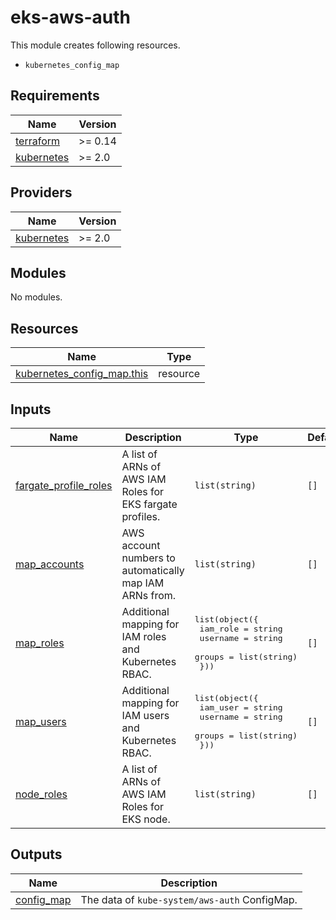 # eks-aws-auth

This module creates following resources.

- `kubernetes_config_map`

<!-- BEGINNING OF PRE-COMMIT-TERRAFORM DOCS HOOK -->
## Requirements

| Name | Version |
|------|---------|
| <a name="requirement_terraform"></a> [terraform](#requirement\_terraform) | >= 0.14 |
| <a name="requirement_kubernetes"></a> [kubernetes](#requirement\_kubernetes) | >= 2.0 |

## Providers

| Name | Version |
|------|---------|
| <a name="provider_kubernetes"></a> [kubernetes](#provider\_kubernetes) | >= 2.0 |

## Modules

No modules.

## Resources

| Name | Type |
|------|------|
| [kubernetes_config_map.this](https://registry.terraform.io/providers/hashicorp/kubernetes/latest/docs/resources/config_map) | resource |

## Inputs

| Name | Description | Type | Default | Required |
|------|-------------|------|---------|:--------:|
| <a name="input_fargate_profile_roles"></a> [fargate\_profile\_roles](#input\_fargate\_profile\_roles) | A list of ARNs of AWS IAM Roles for EKS fargate profiles. | `list(string)` | `[]` | no |
| <a name="input_map_accounts"></a> [map\_accounts](#input\_map\_accounts) | AWS account numbers to automatically map IAM ARNs from. | `list(string)` | `[]` | no |
| <a name="input_map_roles"></a> [map\_roles](#input\_map\_roles) | Additional mapping for IAM roles and Kubernetes RBAC. | <pre>list(object({<br>    iam_role = string<br>    username = string<br>    groups   = list(string)<br>  }))</pre> | `[]` | no |
| <a name="input_map_users"></a> [map\_users](#input\_map\_users) | Additional mapping for IAM users and Kubernetes RBAC. | <pre>list(object({<br>    iam_user = string<br>    username = string<br>    groups   = list(string)<br>  }))</pre> | `[]` | no |
| <a name="input_node_roles"></a> [node\_roles](#input\_node\_roles) | A list of ARNs of AWS IAM Roles for EKS node. | `list(string)` | `[]` | no |

## Outputs

| Name | Description |
|------|-------------|
| <a name="output_config_map"></a> [config\_map](#output\_config\_map) | The data of `kube-system/aws-auth` ConfigMap. |
<!-- END OF PRE-COMMIT-TERRAFORM DOCS HOOK -->
